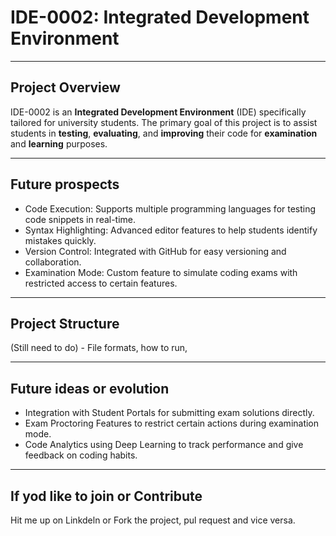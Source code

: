 # IDE-0002: Integrated Development Environment

---

## Project Overview

IDE-0002 is an **Integrated Development Environment** (IDE) specifically tailored for university students. 
The primary goal of this project is to assist students in **testing**, **evaluating**, and **improving** their code for **examination** and **learning** purposes.

---

## Future prospects

- Code Execution: Supports multiple programming languages for testing code snippets in real-time.
- Syntax Highlighting: Advanced editor features to help students identify mistakes quickly.
- Version Control: Integrated with GitHub for easy versioning and collaboration.
- Examination Mode: Custom feature to simulate coding exams with restricted access to certain features.
--- 

## Project Structure

(Still need to do) - File formats, how to run, 

--- 

##  Future ideas or evolution

- Integration with Student Portals for submitting exam solutions directly.
- Exam Proctoring Features to restrict certain actions during examination mode.
- Code Analytics using Deep Learning to track performance and give feedback on coding habits.
--- 

## If yod like to join or Contribute

Hit me up on Linkdeln or Fork the project, pul request and vice versa.

